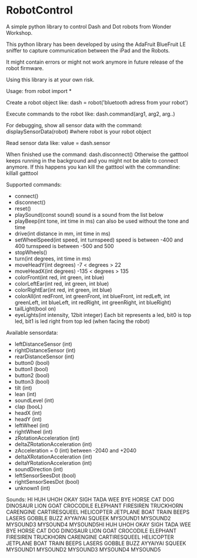 # RobotControl
A simple python library to control Dash and Dot robots from Wonder Workshop.

This python library has been developed by using the AdaFruit BlueFruit LE sniffer to capture communication between the iPad and the Robots.

It might contain errors or might not work anymore in future release of the robot firmware.

Using this library is at your own risk.

Usage:
from robot import *

Create a robot object like:
dash = robot('bluetooth adress from your robot')

Execute commands to the robot like:
dash.command(arg1, arg2, arg..)

For debugging, show all sensor data with the command:
displaySensorData(robot) #where robot is your robot object

Read sensor data like:
value = dash.sensor

When finished use the command: dash.disconnect()
Otherwise the gatttool keeps running in the background and you might not be able to connect anymore.
If this happens you kan kill the gatttool with the commandline: killall gatttool

Supported commands:
* connect()
* disconnect()
* reset()
* playSound(const sound)
  sound is a sound from the list below
* playBeep(int tone, int time in ms)
  can also be used without the tone and time
* drive(int distance in mm, int time in ms)
* setWheelSpeed(int speed, int turnspeed)
  speed is between -400 and 400
  turnspeed is between -500 and 500
* stopWheels()
* turn(int degrees, int time in ms)
* moveHeadY(int degrees)
  -7 < degrees > 22
* moveHeadX(int degrees)
  -135 < degrees > 135
* colorFront(int red, int green, int blue)
* colorLeftEar(int red, int green, int blue)
* colorRightEar(int red, int green, int blue)
* colorAll(int redFront, int greenFront, int blueFront, int redLeft, int greenLeft, int blueLeft, int redRight, int greenRight, int blueRight)
* tailLight(bool on)
* eyeLights(int intensity, 12bit integer)
  Each bit represents a led, bit0 is top led, bit1 is led right from top led (when facing the robot)

Available sensordata:
* leftDistanceSensor (int)
* rightDistanceSensor (int)
* rearDistanceSensor (int)
* button0 (bool)
* button1 (bool)
* button2 (bool)
* button3 (bool)
* tilt (int)
* lean (int)
* soundLevel (int)
* clap (booL)
* headX (int)
* headY (int)
* leftWheel (int)
* rightWheel (int)
* zRotationAcceleration (int)
* deltaZRotationAcceleration (int)
* zAcceleration = 0 (int)
  between -2040 and +2040
* deltaXRotationAcceleration (int)
* deltaYRotationAcceleration (int)
* soundDirection (int)
* leftSensorSeesDot (bool)
* rightSensorSeesDot (bool)
* unknown1 (int)

Sounds:
HI
HUH
UHOH
OKAY
SIGH
TADA
WEE
BYE
HORSE
CAT
DOG
DINOSAUR
LION
GOAT
CROCODILE
ELEPHANT
FIRESIREN
TRUCKHORN
CARENGINE
CARTIRESQUEEL
HELICOPTER
JETPLANE
BOAT
TRAIN
BEEPS
LASERS
GOBBLE
BUZZ
AYYAIYAI
SQUEEK
MYSOUND1
MYSOUND2
MYSOUND3
MYSOUND4
MYSOUND5HI
HUH
UHOH
OKAY
SIGH
TADA
WEE
BYE
HORSE
CAT
DOG
DINOSAUR
LION
GOAT
CROCODILE
ELEPHANT
FIRESIREN
TRUCKHORN
CARENGINE
CARTIRESQUEEL
HELICOPTER
JETPLANE
BOAT
TRAIN
BEEPS
LASERS
GOBBLE
BUZZ
AYYAIYAI
SQUEEK
MYSOUND1
MYSOUND2
MYSOUND3
MYSOUND4
MYSOUND5
